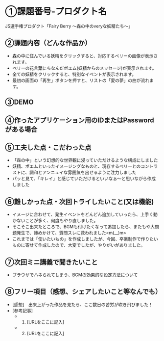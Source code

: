 # ①課題番号-プロダクト名

JS選手権プロダクト「Fairy Berry ～森の中のveryな妖精たち～」

## ②課題内容（どんな作品か）

- 森の中に住んでいる妖精をクリックすると、対応するベリーの画像が表示されます。
- ベリーの花言葉にちなんだポエム(妖精からのメッセージ)が表示されます。
- 全ての妖精をクリックすると、特別なイベントが表示されます。
- 最初の画面の「再生」ボタンを押すと、リストの「愛の夢」の曲が流れます。

## ③DEMO



## ④作ったアプリケーション用のIDまたはPasswordがある場合

## ⑤工夫した点・こだわった点

- 「森の中」という幻想的な世界観に浸っていただけるような構成にしました
- 妖精、ポエムといったイメージングなものと、現存するベリーとのコントラストに、調和とアンニュイな雰囲気を出せるように注力しました
- パッと見て、「キレイ」と感じていただけるといいなぁ～と思いながら作成しました

## ⑥難しかった点・次回トライしたいこと(又は機能)

- イメージに合わせて、発生イベントをどんどん追加していったら、上手く動かないことが多く、何度もやり直しました。
- そこそこ出来たところで、BGMも付けたくなって追加したら、またもや大問題発生で、諦めかけて、質問スレに救われました<m(__)m>
- これまでは「使いたいもの」を作成しましたが、今回、卒業制作で作りたいものに寄せて作成したので、大変でしたが、やりがいがありました。

## ⑦次回ミニ講義で聞きたいこと

- ブラウザでハネられてしまう、BGMの効果的な設定方法について

## ⑧フリー項目（感想、シェアしたいこと等なんでも）

- [感想]　出来上がった作品を見たら、ここ数日の苦労が吹き飛びました！
- [参考記事]
  - 1. [URLをここに記入]
  - 2. [URLをここに記入]
